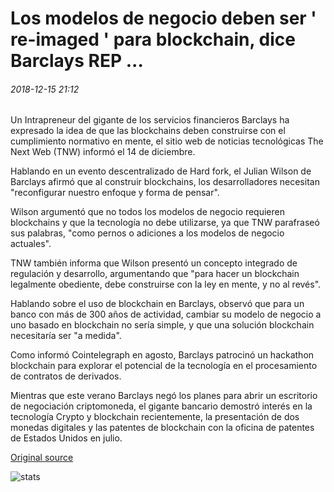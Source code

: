 # Los modelos de negocio deben ser ' re-imaged ' para blockchain, dice Barclays REP ...

###### 2018-12-15 21:12

Un Intrapreneur del gigante de los servicios financieros Barclays ha expresado la idea de que las blockchains deben construirse con el cumplimiento normativo en mente, el sitio web de noticias tecnológicas The Next Web (TNW) informó el 14 de diciembre.

Hablando en un evento descentralizado de Hard fork, el Julian Wilson de Barclays afirmó que al construir blockchains, los desarrolladores necesitan "reconfigurar nuestro enfoque y forma de pensar".

Wilson argumentó que no todos los modelos de negocio requieren blockchains y que la tecnología no debe utilizarse, ya que TNW parafraseó sus palabras, "como pernos o adiciones a los modelos de negocio actuales".

TNW también informa que Wilson presentó un concepto integrado de regulación y desarrollo, argumentando que "para hacer un blockchain legalmente obediente, debe construirse con la ley en mente, y no al revés".

Hablando sobre el uso de blockchain en Barclays, observó que para un banco con más de 300 años de actividad, cambiar su modelo de negocio a uno basado en blockchain no sería simple, y que una solución blockchain necesitaría ser "a medida".

Como informó Cointelegraph en agosto, Barclays patrocinó un hackathon blockchain para explorar el potencial de la tecnología en el procesamiento de contratos de derivados.

Mientras que este verano Barclays negó los planes para abrir un escritorio de negociación criptomoneda, el gigante bancario demostró interés en la tecnología Crypto y blockchain recientemente, la presentación de dos monedas digitales y las patentes de blockchain con la oficina de patentes de Estados Unidos en julio.

[Original source](https://cointelegraph.com/news/business-models-should-be-re-imaged-for-blockchain-says-barclays-rep)

![stats](https://c.statcounter.com/11760860/0/a89fa40b/1/ "stats")